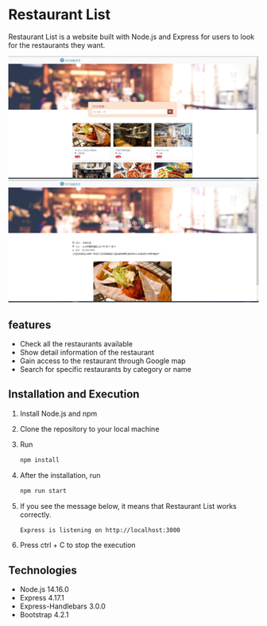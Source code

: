 # Restaurant List

Restaurant List is a website built with Node.js and Express for users to look for the restaurants they want.

![snapshot_index](./public/snapshots/snapshot_index.png)
![snapshot_view](./public/snapshots/snapshot_view.png)

## features

* Check all the restaurants available
* Show detail information of the restaurant
* Gain access to the restaurant through Google map
* Search for specific restaurants by category or name

## Installation and Execution

1. Install Node.js and npm
2. Clone the repository to your local machine
3. Run

   ```bash
   npm install
   ```

4. After the installation, run

   ```bash
   npm run start
   ```

5. If you see the message below, it means that Restaurant List works correctly.

   ```bash
   Express is listening on http://localhost:3000
   ```

6. Press ctrl + C to stop the execution


## Technologies

* Node.js 14.16.0
* Express 4.17.1
* Express-Handlebars 3.0.0
* Bootstrap 4.2.1